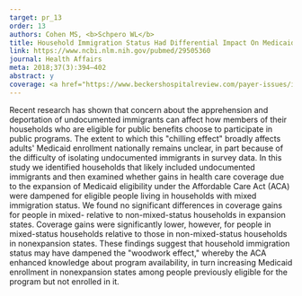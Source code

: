 ```yaml
---
target: pr_13
order: 13
authors: Cohen MS, <b>Schpero WL</b>
title: Household Immigration Status Had Differential Impact On Medicaid Enrollment In Expansion And Nonexpansion States
link: https://www.ncbi.nlm.nih.gov/pubmed/29505360
journal: Health Affairs
meta: 2018;37(3):394–402
abstract: y
coverage: <a href="https://www.beckershospitalreview.com/payer-issues/in-nonexpansion-states-people-in-homes-with-undocumented-immigrants-less-likely-to-enroll-in-medicaid.html" target="_blank">Becker's Hospital Review</a>, <a href="https://www.brookings.edu/blog/up-front/2018/03/15/hutchins-roundup-labor-market-slack-undocumented-households-and-medicaid-and-more/" target="_blank">Brookings</a>, <a href="http://healthexec.com/topics/policy/immigration-status-impacts-medicaid-enrollment-rates-non-aca-expansion-states" target="_blank">Health Exec</a>
---
```

Recent research has shown that concern about the apprehension and deportation of undocumented immigrants can affect how members of their households who are eligible for public benefits choose to participate in public programs. The extent to which this "chilling effect" broadly affects adults' Medicaid enrollment nationally remains unclear, in part because of the difficulty of isolating undocumented immigrants in survey data. In this study we identified households that likely included undocumented immigrants and then examined whether gains in health care coverage due to the expansion of Medicaid eligibility under the Affordable Care Act (ACA) were dampened for eligible people living in households with mixed immigration status. We found no significant differences in coverage gains for people in mixed- relative to non-mixed-status households in expansion states. Coverage gains were significantly lower, however, for people in mixed-status households relative to those in non-mixed-status households in nonexpansion states. These findings suggest that household immigration status may have dampened the "woodwork effect," whereby the ACA enhanced knowledge about program availability, in turn increasing Medicaid enrollment in nonexpansion states among people previously eligible for the program but not enrolled in it.